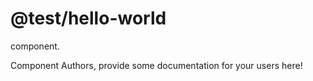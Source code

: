 @test/hello-world
===============================================
component.

Component Authors, provide some documentation for your users here!